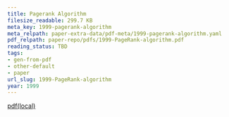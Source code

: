 ```yaml
---
title: Pagerank Algorithm
filesize_readable: 299.7 KB
meta_key: 1999-pagerank-algorithm
meta_relpath: paper-extra-data/pdf-meta/1999-pagerank-algorithm.yaml
pdf_relpath: paper-repo/pdfs/1999-PageRank-algorithm.pdf
reading_status: TBD
tags:
- gen-from-pdf
- other-default
- paper
url_slug: 1999-PageRank-algorithm
year: 1999
---
```


[pdf(local)](../../paper-repo/pdfs/1999-PageRank-algorithm.pdf)
